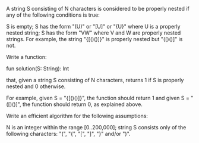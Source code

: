 A string S consisting of N characters is considered to be properly nested if any of the following conditions is true:

S is empty;
S has the form "(U)" or "[U]" or "{U}" where U is a properly nested string;
S has the form "VW" where V and W are properly nested strings.
For example, the string "{[()()]}" is properly nested but "([)()]" is not.

Write a function:

fun solution(S: String): Int

that, given a string S consisting of N characters, returns 1 if S is properly nested and 0 otherwise.

For example, given S = "{[()()]}", the function should return 1 and given S = "([)()]", the function should return 0, as explained above.

Write an efficient algorithm for the following assumptions:

N is an integer within the range [0..200,000];
string S consists only of the following characters: "(", "{", "[", "]", "}" and/or ")".
